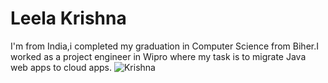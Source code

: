 # Leela Krishna
I'm from India,i completed my graduation in Computer Science from Biher.I worked as a project engineer in Wipro where my task is to migrate Java web apps to cloud apps.
![Krishna](Downloads/Krishna.jpg)
